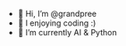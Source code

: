 - 👋 Hi, I’m @grandpree
- 👀 I enjoying coding :)
- 🌱 I’m currently AI & Python

<!---
grandpree/grandpree is a ✨ special ✨ repository because its `README.md` (this file) appears on your GitHub profile.
You can click the Preview link to take a look at your changes.
--->
